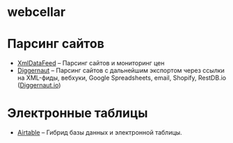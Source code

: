 # webcellar

# Парсинг сайтов
* [XmlDataFeed](https://xmldatafeed.com/) – Парсинг сайтов и мониторинг цен
* [Diggernaut](https://www.diggernaut.ru/) – Парсинг сайтов с дальнейшим экспортом через ссылки на XML-фиды, вебхуки, Google Spreadsheets, email, Shopify, RestDB.io ([Diggernaut.io](https://www.diggernaut.io/))

# Электронные таблицы
* [Airtable](https://airtable.com/) – Гибрид базы данных и электронной таблицы. 